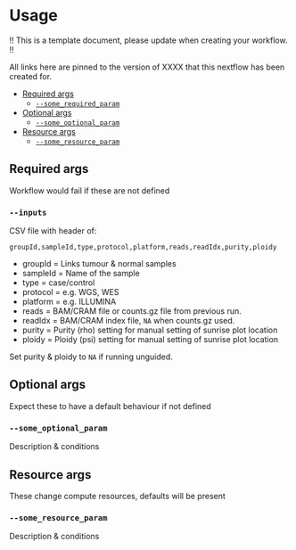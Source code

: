 # Usage <!-- omit in toc -->

!! This is a template document, please update when creating your workflow. !!

All links here are pinned to the version of XXXX that this nextflow has been created for.

- [Required args](#required-args)
  - [`--some_required_param`](#--some_required_param)
- [Optional args](#optional-args)
  - [`--some_optional_param`](#--some_optional_param)
- [Resource args](#resource-args)
  - [`--some_resource_param`](#--some_resource_param)

## Required args

Workflow would fail if these are not defined

### `--inputs`

CSV file with header of:

```
groupId,sampleId,type,protocol,platform,reads,readIdx,purity,ploidy
```

- groupId = Links tumour & normal samples
- sampleId = Name of the sample
- type = case/control
- protocol = e.g. WGS, WES
- platform = e.g. ILLUMINA
- reads = BAM/CRAM file or counts.gz file from previous run.
- readIdx = BAM/CRAM index file, `NA` when counts.gz used.
- purity = Purity (rho) setting for manual setting of sunrise plot location
- ploidy = Ploidy (psi) setting for manual setting of sunrise plot location

Set purity & ploidy to `NA` if running unguided.

## Optional args

Expect these to have a default behaviour if not defined

### `--some_optional_param`

Description & conditions

## Resource args

These change compute resources, defaults will be present

### `--some_resource_param`

Description & conditions
